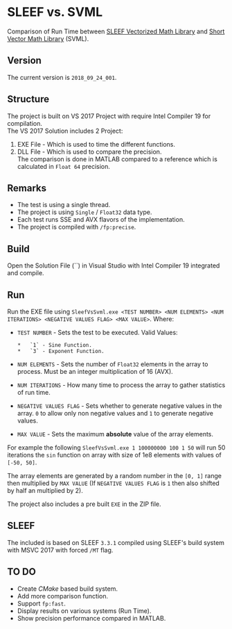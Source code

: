 # SLEEF vs. SVML
Comparison of Run Time between [SLEEF Vectorized Math Library][1] and [Short Vector Math Library][2] (SVML).

## Version  
The current version is `2018_09_24_001`.

## Structure
The project is built on VS 2017 Project with require Intel Compiler 19 for compilation.  
The VS 2017 Solution includes 2 Project:

 1.	EXE File - Which is used to time the different functions.
 2.	DLL File - Which is used to compare the precision.  
 	The comparison is done in MATLAB compared to a reference which is calculated in `Float 64` precision.

## Remarks
 *	The test is using a single thread.
 *	The project is using `Single`  / `Float32` data type.
 *	Each test runs SSE and AVX flavors of the implementation.
 * 	The project is compiled with `/fp:precise`.

## Build
Open the Solution File (``) in Visual Studio with Intel Compiler 19 integrated and compile.

## Run
Run the EXE file using `SleefVsSvml.exe <TEST NUMBER> <NUM ELEMENTS> <NUM ITERATIONS> <NEGATIVE VALUES FLAG> <MAX VALUE>`.
Where:
 * 	`TEST NUMBER` - Sets the test to be executed.
 	Valid Values:

 		*	`1` - Sine Function.
 		*	`3` - Exponent Function.
 *	`NUM ELEMENTS` - Sets the number of `Float32` elements in the array to process. Must be an integer multiplication of 16 (AVX).
 * 	`NUM ITERATIONS` - How many time to process the array to gather statistics of run time.
 * 	`NEGATIVE VALUES FLAG` - Sets whether to generate negative values in the array. `0` to allow only non negative values and `1` to generate negative values.
 * 	`MAX VALUE` - Sets the maximum **absolute** value of the array elements.

For example the following `SleefVsSvml.exe 1 100000000 100 1 50` will run 50 iterations the `sin` function on array with size of 1e8 elements with values of `[-50, 50]`.

The array elements are generated by a random number in the `[0, 1]` range then multiplied by `MAX VALUE` (If `NEGATIVE VALUES FLAG` is `1` then also shifted by half an multiplied by 2).

The project also includes a pre built `EXE` in the ZIP file.

## SLEEF
The included is based on SLEEF `3.3.1` compiled using SLEEF's build system with MSVC 2017 with forced `/MT` flag.

## TO DO
 *	Create *CMake* based build system.
 * 	Add more comparison function.
 * 	Support `fp:fast`.
 *	Display results on various systems (Run Time).
 *	Show precision performance compared in MATLAB.

 [1]: https://sleef.org/ "SLEEF Vectorized Math Library"
 [2]: https://software.intel.com/en-us/cpp-compiler-developer-guide-and-reference-intrinsics-for-short-vector-math-library-operations "Intrinsics for Short Vector Math Library Operations"